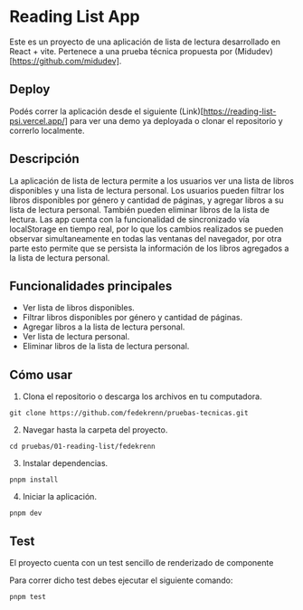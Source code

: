 # Reading List App

Este es un proyecto de una aplicación de lista de lectura desarrollado en React + vite. Pertenece a una prueba técnica propuesta por (Midudev)[https://github.com/midudev].

## Deploy 

Podés correr la aplicación desde el siguiente (Link)[https://reading-list-psi.vercel.app/] para ver una demo ya deployada o clonar el repositorio y correrlo localmente.

## Descripción

La aplicación de lista de lectura permite a los usuarios ver una lista de libros disponibles y una lista de lectura personal. Los usuarios pueden filtrar los libros disponibles por género y cantidad de páginas, y agregar libros a su lista de lectura personal. También pueden eliminar libros de la lista de lectura. Las app cuenta con la funcionalidad de sincronizado vía localStorage en tiempo real, por lo que los cambios realizados se pueden observar simultaneamente en todas las ventanas del navegador, por otra parte esto permite que se persista la información de los libros agregados a la lista de lectura personal.

## Funcionalidades principales

- Ver lista de libros disponibles.
- Filtrar libros disponibles por género y cantidad de páginas.
- Agregar libros a la lista de lectura personal.
- Ver lista de lectura personal.
- Eliminar libros de la lista de lectura personal.

## Cómo usar

1. Clona el repositorio o descarga los archivos en tu computadora.
```
git clone https://github.com/fedekrenn/pruebas-tecnicas.git
```

2. Navegar hasta la carpeta del proyecto.
```
cd pruebas/01-reading-list/fedekrenn
```

3. Instalar dependencias.
```
pnpm install
```

4. Iniciar la aplicación.
```
pnpm dev
```

## Test

El proyecto cuenta con un test sencillo de renderizado de componente

Para correr dicho test debes ejecutar el siguiente comando:
```
pnpm test
```





